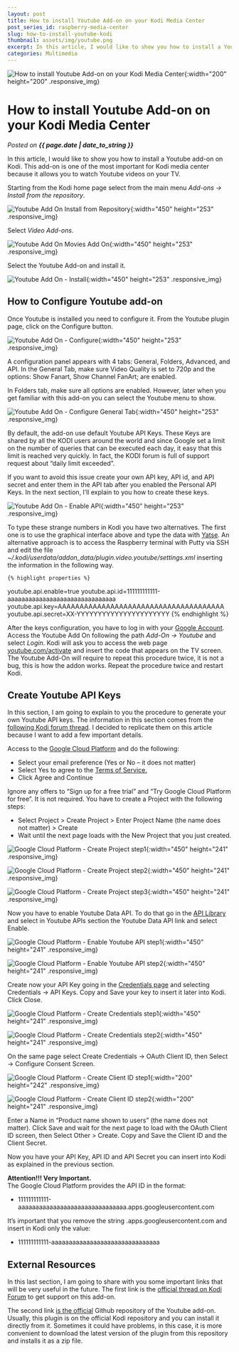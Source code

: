 ```yaml
---
layout: post
title: How to install Youtube Add-on on your Kodi Media Center
post_series_id: raspberry-media-center
slug: how-to-install-youtube-kodi
thumbnail: assets/img/youtube.png
excerpt: In this article, I would like to show you how to install a Youtube add-on on Kodi. This allows you to watch Youtube videos on your TV.
categories: Multimedia
---
```


![How to install Youtube Add-on on your Kodi Media Center](assets/img/youtube.png){:width="200" height="200" .responsive_img}

# How to install Youtube Add-on on your Kodi Media Center
_Posted on **{{ page.date | date_to_string }}**_

In this article, I would like to show you how to install a Youtube add-on on Kodi. This add-on is one of the most important for Kodi media center because it allows you to watch Youtube videos on your TV.

Starting from the Kodi home page select from the main menu _Add-ons -> Install from the repository_.

![Youtube Add On Install from Repository](assets/img/Youtube_Add_On-Install_from_Repository.png){:width="450" height="253" .responsive_img}

Select _Video Add-ons_.

![Youtube Add On Movies Add On](assets/img/Youtube_Add_On-Movies_Add_On.png){:width="450" height="253" .responsive_img}

Select the Youtube Add-on and install it.

![Youtube Add On - Install](assets/img/Youtube_Add_On-Install.png){:width="450" height="253" .responsive_img}

## How to Configure Youtube add-on

Once Youtube is installed you need to configure it. From the Youtube plugin page, click on the Configure button.

![Youtube Add On - Configure](assets/img/Youtube_Add_On-Configure.png){:width="450" height="253" .responsive_img}

A configuration panel appears with 4 tabs: General, Folders, Advanced, and API. In the General Tab, make sure Video Quality is set to 720p and the options: Show Fanart, Show Channel FanArt; are enabled.

In Folders tab, make sure all options are enabled. However, later when you get familiar with this add-on you can select the Youtube menu to show.

![Youtube Add On - Configure General Tab](assets/img/Youtube_Add_On-Configure_General_Tab.png){:width="450" height="253" .responsive_img}

By default, the add-on use default Youtube API Keys. These Keys are shared by all the KODI users around the world and since Google set a limit on the number of queries that can be executed each day, it easy that this limit is reached very quickly. In fact, the KODI forum is full of support request about “daily limit exceeded”.

If you want to avoid this issue create your own API key, API id, and API secret and enter them in the API tab after you enabled the Personal API Keys. In the next section, I’ll explain to you how to create these keys.

![Youtube Add On - Enable API](assets/img/Youtube_Add_On_Enable_API.png){:width="450" height="253" .responsive_img}

To type these strange numbers in Kodi you have two alternatives. The first one is to use the graphical interface above and type the data with [Yatse](https://play.google.com/store/apps/details?id=org.leetzone.android.yatsewidgetfree&hl=it). An alternative approach is to access the Raspberry terminal with Putty via SSH and edit the file _~/.kodi/userdata/addon\_data/plugin.video.youtube/settings.xml_ inserting the information in the following way.

    {% highlight properties %}
youtube.api.enable=true
youtube.api.id=111111111111-aaaaaaaaaaaaaaaaaaaaaaaaaaaaaaa
youtube.api.key=AAAAAAAAAAAAAAAAAAAAAAAAAAAAAAAAAAAAAA
youtube.api.secret=XX-YYYYYYYYYYYYYYYYYYYYYY
    {% endhighlight %}

After the keys configuration, you have to log in with your [Google Account](https://myaccount.google.com/).  Access the Youtube Add On following the path _Add-On -> Youtube_ and select _Login_. Kodi will ask you to access the web page [youtube.com/activate](https://www.youtube.com/activate) and insert the code that appears on the TV screen. The Youtube Add-On will require to repeat this procedure twice, it is not a bug, this is how the addon works. Repeat the procedure twice and restart Kodi.

## Create Youtube API Keys

In this section, I am going to explain to you the procedure to generate your own Youtube API keys. The information in this section comes from the [following Kodi forum thread](https://forum.kodi.tv/showthread.php?tid=267160). I decided to replicate them on this article because I want to add a few important details.

Access to the [Google Cloud Platform](https://console.cloud.google.com/) and do the following:

-   Select your email preference (Yes or No – it does not matter)
-   Select Yes to agree to the [Terms of Service.](https://console.cloud.google.com/terms)
-   Click Agree and Continue

Ignore any offers to “Sign up for a free trial” and “Try Google Cloud Platform for free”. It is not required. You have to create a Project with the following steps:

-   Select Project > Create Project > Enter Project Name (the name does not matter) > Create
-   Wait until the next page loads with the New Project that you just created.

![Google Cloud Platform - Create Project step1](assets/img/Google_Cloud_Platform-Create_Project_step1.png){:width="450" height="241" .responsive_img}

![Google Cloud Platform - Create Project step2](assets/img/Google_Cloud_Platform-Create_Project_step2.jpeg){:width="450" height="241" .responsive_img}

![Google Cloud Platform - Create Project step3](assets/img/Google_Cloud_Platform-Create_Project_step3.jpeg){:width="450" height="241" .responsive_img}

Now you have to enable Youtube Data API. To do that go in the [API Library](https://console.developers.google.com/apis/library) and select in Youtube APIs section the Youtube Data API link and select Enable.

![Google Cloud Platform - Enable Youtube API step1](assets/img/Google_Cloud_Platform-Enable_Youtube_API_step1.jpeg){:width="450" height="241" .responsive_img}

![Google Cloud Platform - Enable Youtube API step2](assets/img/Google_Cloud_Platform-Enable_Youtube_API_step2.jpeg){:width="450" height="241" .responsive_img}

Create now your API Key going in the [Credentials page](https://console.cloud.google.com/apis/credentials) and selecting Credentials -> API Keys. Copy and Save your key to insert it later into Kodi. Click Close.

![Google Cloud Platform - Create Credentials step1](assets/img/Google_Cloud_Platform-Create_Credentials_step1.jpeg){:width="450" height="241" .responsive_img}

![Google Cloud Platform - Create Credentials step2](assets/img/Google_Cloud_Platform-Create_Credentials_step2.jpeg){:width="450" height="241" .responsive_img}

On the same page select Create Credentials -> OAuth Client ID, then Select -> Configure Consent Screen.

![Google Cloud Platform - Create Client ID step1](assets/img/Google_Cloud_Platform-Create_Client_ID_step1.jpeg){:width="200" height="242" .responsive_img}

![Google Cloud Platform - Create Client ID step2](assets/img/Google_Cloud_Platform-Create_Client_ID_step2.jpeg){:width="200" height="241" .responsive_img}

Enter a Name in “Product name shown to users” (the name does not matter). Click Save and wait for the next page to load with the OAuth Client ID screen, then Select Other > Create. Copy and Save the Client ID and the Client Secret.

Now you have your API Key, API ID and API Secret you can insert into Kodi as explained in the previous section.

**Attention!!! Very Important.**  
The Google Cloud Platform provides the API ID in the format:

-   111111111111-aaaaaaaaaaaaaaaaaaaaaaaaaaaaaaa.apps.googleusercontent.com

It’s important that you remove the string .apps.googleusercontent.com and insert in Kodi only the value:

-   111111111111-aaaaaaaaaaaaaaaaaaaaaaaaaaaaaaa

## External Resources

In this last section, I am going to share with you some important links that will be very useful in the future. The first link is the [official thread on Kodi Forum](https://forum.kodi.tv/showthread.php?tid=267160) to get support on this add-on.

The second link [is the official](https://github.com/Kolifanes/plugin.video.youtube/releases) Github repository of the Youtube add-on. Usually, this plugin is on the official Kodi repository and you can install it directly from it. Sometimes it could have problems, in this case, it is more convenient to download the latest version of the plugin from this repository and installs it as a zip file.